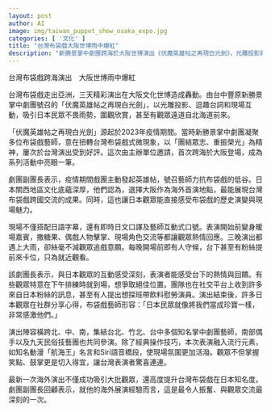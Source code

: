```yaml
---
layout: post
author: AI
image: img/taiwan_puppet_show_osaka_expo.jpg
categories: [ '文化' ]
title: "台灣布袋戲大阪世博雨中爆紅"
description: "新勝景掌中劇團跨海於大阪世博演出《伏魔英雄帖之再現白光劍》，光雕投影與台日互動吸引大批日本觀眾，不畏大雨守候現場，提升台灣布袋戲在日本知名度，現場氣氛熱烈，觀眾熱情回饋，成為展演盛事。"
---
```

台灣布袋戲跨海演出　大阪世博雨中爆紅

台灣布袋戲走出亞洲，三天精彩演出在大阪文化世博造成轟動。由台中豐原新勝景掌中劇團號召的「伏魔英雄帖之再現白光劍」，以光雕投影、逗趣台詞和現場互動，吸引日本民眾不畏雨勢，圍觀欣賞，甚至有觀眾遠道自北海道前來。

「伏魔英雄帖之再現白光劍」源起於2023年疫情期間。當時新勝景掌中劇團凝聚多位布袋戲藝師，意在扭轉台灣布袋戲式微現象，以「團結眾志、重振榮光」為精神，屢次於台灣演出受到好評。這次由主辦單位邀請，首次跨海於大阪登場，成為系列活動中亮眼一筆。

劇團副團長表示，疫情期間戲團主動發起英雄帖，號召藝師力抗布袋戲的低谷。日本關西地區文化底蘊深厚，他們認為，選擇大阪作為海外首演地點，最能展現台灣布袋戲跨國交流的成果。同時，這也讓日本觀眾能直接感受布袋戲的歷史演變與現場魅力。

現場不僅搭配日語字幕，還有即時日文口譯及藝師互動式口號。表演開始前變身暖場嘉賓，撒糖果、偶戲人物擊掌、現場角色交流等都讓觀眾熱情回應。三晚演出都遇上大雨，卻絲毫不減觀眾追戲意願。每晚開場前即有人守候，台下甚至有粉絲提前來卡位，只為就近觀看。

該劇團長表示，與日本觀眾的互動感受深刻，表演者能感受台下的熱情與回饋。有些觀眾特意在下午排練時就到場，想爭取絕佳位置。團隊也在社交平台上收到許多來自日本粉絲的訊息，甚至有人提出想探班帶飲料慰勞演員。演出結束後，許多日本觀眾在社群分享心得，布袋戲藝師形容：「日本民眾就像將我們當成珍寶一樣，非常感激他們。」

演出陣容橫跨北、中、南，集結台北、竹北、台中多個知名掌中劇團藝師，南部偶手以及九天民俗技藝團也共同參演。除了經典操作技巧，本次表演融入流行元素，如知名動漫「航海王」名言和Siri語音橋段，使現場氛圍更加活潑。觀眾不但掌握笑點、鼓掌更是切入得宜，讓台灣表演者驚喜連連。

最新一次海外演出不僅成功吸引大批觀眾，還高度提升台灣布袋戲在日本知名度。劇團副團長回顧表示，就他的海外展演經驗而言，這是最令人振奮、與觀眾交流最深刻的一次。